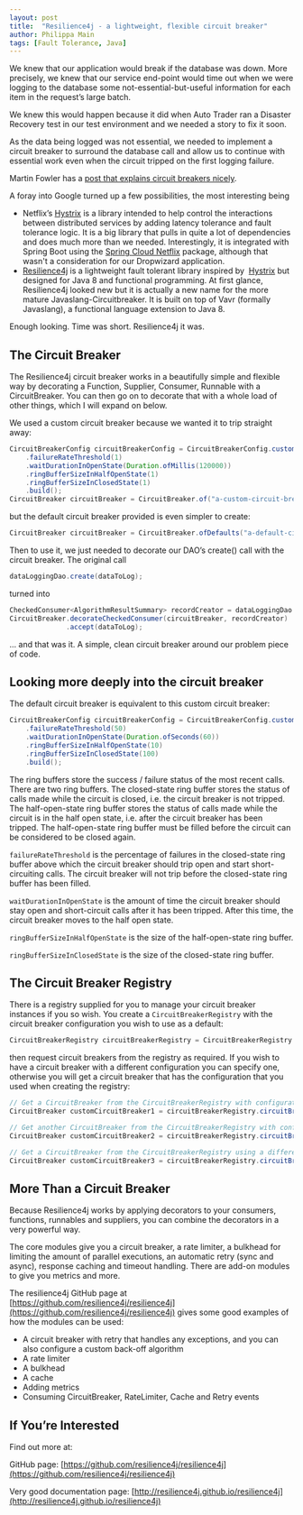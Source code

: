 ```yaml
---
layout: post
title:  "Resilience4j - a lightweight, flexible circuit breaker"
author: Philippa Main
tags: [Fault Tolerance, Java]
---
```


We knew that our application would break if the database was down. 
More precisely, we knew that our service end-point would time out when we were logging to the database some 
not-essential-but-useful information for each item in the request’s large batch.

We knew this would happen because it did when Auto Trader ran a Disaster Recovery test in our test environment and 
we needed a story to fix it soon.

As the data being logged was not essential, we needed to implement a circuit breaker to surround the database call 
and allow us to continue with essential work even when the circuit tripped on the first logging failure.

Martin Fowler has a [post that explains circuit breakers nicely](https://martinfowler.com/bliki/CircuitBreaker.html).

A foray into Google turned up a few possibilities, the most interesting being

* Netflix’s [Hystrix](https://github.com/Netflix/hystrix/wiki) is a library intended to help control the interactions 
  between distributed services by adding latency tolerance and fault tolerance logic. It is a big library that pulls in 
  quite a lot of dependencies and does much more than we needed. 
  Interestingly, it is integrated with Spring Boot using the [Spring Cloud Netflix](https://cloud.spring.io/spring-cloud-netflix/) 
  package, although that wasn't a consideration for our Dropwizard application.
* [Resilience4j](https://github.com/resilience4j/resilience4j) is a lightweight fault tolerant library inspired by 
  [Hystrix](https://github.com/Netflix/hystrix/wiki) but designed for Java 8 and functional programming. 
  At first glance, Resilience4j looked new but it is actually a new name for the more mature Javaslang-Circuitbreaker.
  It is built on top of Vavr (formally Javaslang), a functional language extension to Java 8.


Enough looking. Time was short. Resilience4j it was.

## The Circuit Breaker
The Resilience4j circuit breaker works in a beautifully simple and flexible way by decorating a Function, Supplier, 
Consumer, Runnable with a CircuitBreaker. You can then go on to decorate that with a whole load of other things,
which I will expand on below.

We used a custom circuit breaker because we wanted it to trip straight away:
```java
CircuitBreakerConfig circuitBreakerConfig = CircuitBreakerConfig.custom()
    .failureRateThreshold(1)
    .waitDurationInOpenState(Duration.ofMillis(120000))
    .ringBufferSizeInHalfOpenState(1)
    .ringBufferSizeInClosedState(1)
    .build();
CircuitBreaker circuitBreaker = CircuitBreaker.of("a-custom-circuit-breaker", circuitBreakerConfig);
```
but the default circuit breaker provided is even simpler to create:
```java
CircuitBreaker circuitBreaker = CircuitBreaker.ofDefaults("a-default-circuit-breaker");
```

Then to use it, we just needed to decorate our DAO’s create() call with the circuit breaker. The original call
```java
dataLoggingDao.create(dataToLog);
```
turned into
```java
CheckedConsumer<AlgorithmResultSummary> recordCreator = dataLoggingDao::create;
CircuitBreaker.decorateCheckedConsumer(circuitBreaker, recordCreator)
              .accept(dataToLog);
```
… and that was it. A simple, clean circuit breaker around our problem piece of code.

## Looking more deeply into the circuit breaker

The default circuit breaker is equivalent to this custom circuit breaker:
```java
CircuitBreakerConfig circuitBreakerConfig = CircuitBreakerConfig.custom()
    .failureRateThreshold(50)
    .waitDurationInOpenState(Duration.ofSeconds(60))
    .ringBufferSizeInHalfOpenState(10)
    .ringBufferSizeInClosedState(100)
    .build();
```
The ring buffers store the success / failure status of the most recent calls. There are two ring buffers. The 
closed-state ring buffer stores the status of calls made while the circuit is closed, i.e. the circuit breaker is not 
tripped. The half-open-state ring buffer stores the status of calls made while the circuit is in the half open state, 
i.e. after the circuit breaker has been tripped. The half-open-state ring buffer must be filled before the circuit 
can be considered to be closed again.

`failureRateThreshold` is the percentage of failures in the closed-state ring buffer above which the circuit breaker 
should trip open and start short-circuiting calls. The circuit breaker will not trip before the closed-state ring 
buffer has been filled.

`waitDurationInOpenState` is the amount of time the circuit breaker should stay open and short-circuit calls after it 
has been tripped. After this time, the circuit breaker moves to the half open state.

`ringBufferSizeInHalfOpenState` is the size of the half-open-state ring buffer.

`ringBufferSizeInClosedState` is the size of the closed-state ring buffer.

## The Circuit Breaker Registry

There is a registry supplied for you to manage your circuit breaker instances if you so wish. You create a 
`CircuitBreakerRegistry` with the circuit breaker configuration you wish to use as a default:

```java
CircuitBreakerRegistry circuitBreakerRegistry = CircuitBreakerRegistry.of(circuitBreakerConfig);
```
then request circuit breakers from the registry as required. If you wish to have a circuit breaker with a different 
configuration you can specify one, otherwise you will get a circuit breaker that has the configuration that you used 
when creating the registry:

```java
// Get a CircuitBreaker from the CircuitBreakerRegistry with configuration that you when creating the registry
CircuitBreaker customCircuitBreaker1 = circuitBreakerRegistry.circuitBreaker("custom-circuit-breaker-1");

// Get another CircuitBreaker from the CircuitBreakerRegistry with configuration that you when creating the registry
CircuitBreaker customCircuitBreaker2 = circuitBreakerRegistry.circuitBreaker("custom-circuit-breaker-2");

// Get a CircuitBreaker from the CircuitBreakerRegistry using a different custom configuration
CircuitBreaker customCircuitBreaker3 = circuitBreakerRegistry.circuitBreaker("custom-circuit-breaker-3", otherCircuitBreakerConfig);
```

## More Than a Circuit Breaker

Because Resilience4j works by applying decorators to your consumers, functions, runnables and suppliers, you can 
combine the decorators in a very powerful way.

The core modules give you a circuit breaker, a rate limiter, a bulkhead for limiting the amount of parallel 
executions, an automatic retry (sync and async), response caching and timeout handling. There are add-on modules to 
give you metrics and more.

The resilience4j GitHub page at [https://github.com/resilience4j/resilience4j](https://github.com/resilience4j/resilience4j) 
gives some good examples of how the modules can be used:
* A circuit breaker with retry that handles any exceptions, and you can also configure a custom back-off algorithm
* A rate limiter
* A bulkhead
* A cache
* Adding metrics
* Consuming CircuitBreaker, RateLimiter, Cache and Retry events

## If You’re Interested
Find out more at:

GitHub page: [https://github.com/resilience4j/resilience4j](https://github.com/resilience4j/resilience4j)

Very good documentation page: [http://resilience4j.github.io/resilience4j](http://resilience4j.github.io/resilience4j)
